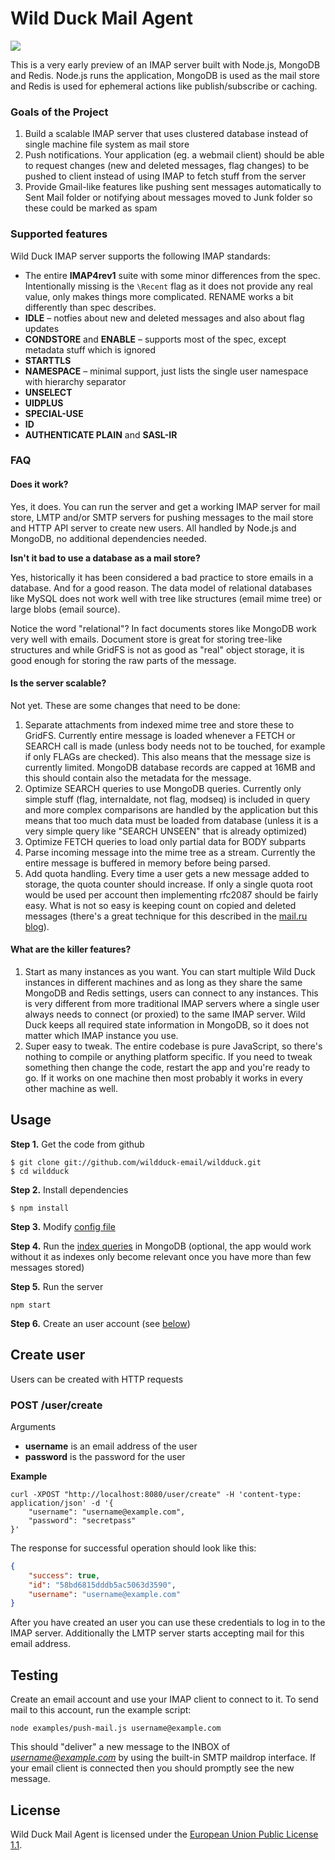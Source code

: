# Wild Duck Mail Agent

![](https://cldup.com/qlZnwOz0na.jpg)

This is a very early preview of an IMAP server built with Node.js, MongoDB and Redis. Node.js runs the application, MongoDB is used as the mail store and Redis is used for ephemeral actions like publish/subscribe or caching.

### Goals of the Project

1. Build a scalable IMAP server that uses clustered database instead of single machine file system as mail store
2. Push notifications. Your application (eg. a webmail client) should be able to request changes (new and deleted messages, flag changes) to be pushed to client instead of using IMAP to fetch stuff from the server
3. Provide Gmail-like features like pushing sent messages automatically to Sent Mail folder or notifying about messages moved to Junk folder so these could be marked as spam

### Supported features

Wild Duck IMAP server supports the following IMAP standards:

* The entire **IMAP4rev1** suite with some minor differences from the spec. Intentionally missing is the `\Recent` flag as it does not provide any real value, only makes things more complicated. RENAME works a bit differently than spec describes.
* **IDLE** – notfies about new and deleted messages and also about flag updates
* **CONDSTORE** and **ENABLE** – supports most of the spec, except metadata stuff which is ignored
* **STARTTLS**
* **NAMESPACE** – minimal support, just lists the single user namespace with hierarchy separator
* **UNSELECT**
* **UIDPLUS**
* **SPECIAL-USE**
* **ID**
* **AUTHENTICATE PLAIN** and **SASL-IR**

### FAQ

#### Does it work?

Yes, it does. You can run the server and get a working IMAP server for mail store, LMTP and/or SMTP servers for pushing messages to the mail store and HTTP API server to create new users. All handled by Node.js and MongoDB, no additional dependencies needed.

**Isn't it bad to use a database as a mail store?**

Yes, historically it has been considered a bad practice to store emails in a database. And for a good reason. The data model of relational databases like MySQL does not work well with tree like structures (email mime tree) or large blobs (email source).

Notice the word "relational"? In fact documents stores like MongoDB work very well with emails. Document store is great for storing tree-like structures and while GridFS is not as good as "real" object storage, it is good enough for storing the raw parts of the message.

#### Is the server scalable?

Not yet. These are some changes that need to be done:

1. Separate attachments from indexed mime tree and store these to GridFS. Currently entire message is loaded whenever a FETCH or SEARCH call is made (unless body needs not to be touched, for example if only FLAGs are checked). This also means that the message size is currently limited. MongoDB database records are capped at 16MB and this should contain also the metadata for the message.
2. Optimize SEARCH queries to use MongoDB queries. Currently only simple stuff (flag, internaldate, not flag, modseq) is included in query and more complex comparisons are handled by the application but this means that too much data must be loaded from database (unless it is a very simple query like "SEARCH UNSEEN" that is already optimized)
3. Optimize FETCH queries to load only partial data for BODY subparts
4. Parse incoming message into the mime tree as a stream. Currently the entire message is buffered in memory before being parsed.
5. Add quota handling. Every time a user gets a new message added to storage, the quota counter should increase. If only a single quota root would be used per account then implementing rfc2087 should be fairly easy. What is not so easy is keeping count on copied and deleted messages (there's a great technique for this described in the [mail.ru blog](https://team.mail.ru/efficient-storage-how-we-went-down-from-50-pb-to-32-pb/)).

#### What are the killer features?

1. Start as many instances as you want. You can start multiple Wild Duck instances in different machines and as long as they share the same MongoDB and Redis settings, users can connect to any instances. This is very different from more traditional IMAP servers where a single user always needs to connect (or proxied) to the same IMAP server. Wild Duck keeps all required state information in MongoDB, so it does not matter which IMAP instance you use.
2. Super easy to tweak. The entire codebase is pure JavaScript, so there's nothing to compile or anything platform specific. If you need to tweak something then change the code, restart the app and you're ready to go. If it works on one machine then most probably it works in every other machine as well.

## Usage

**Step 1.** Get the code from github

    $ git clone git://github.com/wildduck-email/wildduck.git
    $ cd wildduck

**Step 2.** Install dependencies

    $ npm install

**Step 3.** Modify [config file](./config/default.js)

**Step 4.** Run the [index queries](./indexes.js) in MongoDB (optional, the app would work without it as indexes only become relevant once you have more than few messages stored)

**Step 5.** Run the server

    npm start

**Step 6.** Create an user account (see [below](#create-user))

## Create user

Users can be created with HTTP requests

### POST /user/create

Arguments

  * **username** is an email address of the user
  * **password** is the password for the user

**Example**

```
curl -XPOST "http://localhost:8080/user/create" -H 'content-type: application/json' -d '{
    "username": "username@example.com",
    "password": "secretpass"
}'
```

The response for successful operation should look like this:

```json
{
    "success": true,
    "id": "58bd6815dddb5ac5063d3590",
    "username": "username@example.com"
}
```

After you have created an user you can use these credentials to log in to the IMAP server. Additionally the LMTP server starts accepting mail for this email address.

## Testing

Create an email account and use your IMAP client to connect to it. To send mail to this account, run the example script:

```
node examples/push-mail.js username@example.com
```

This should "deliver" a new message to the INBOX of *username@example.com* by using the built-in SMTP maildrop interface. If your email client is connected then you should promptly see the new message.

## License

Wild Duck Mail Agent is licensed under the [European Union Public License 1.1](http://ec.europa.eu/idabc/eupl.html).
